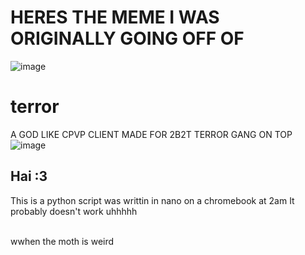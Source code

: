 # HERES THE MEME I WAS ORIGINALLY GOING OFF OF
![image](https://user-images.githubusercontent.com/85663797/174284245-7dad0971-2519-42c3-984d-a5b814ff23c2.png)

# terror
A GOD LIKE CPVP CLIENT MADE FOR 2B2T TERROR GANG ON TOP
![image](https://user-images.githubusercontent.com/85663797/174235545-43b61b43-c7f8-4f3f-ae88-b31c2850d980.png)
## Hai :3
This is a python script was writtin in nano on a chromebook at 2am
It probably doesn't work
uhhhhh

<br> wwhen the moth is weird
